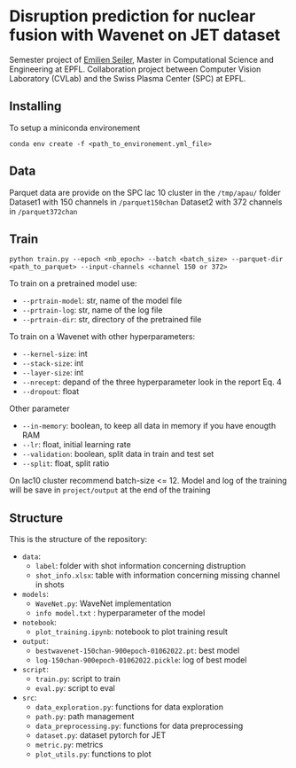 # Disruption prediction for nuclear fusion with Wavenet on JET dataset 

Semester project of [Emilien Seiler](mailto:emilien.seiler@epfl.ch), Master in Computational Science and Engineering at EPFL. 
Collaboration project between Computer Vision Laboratory (CVLab) and the Swiss Plasma Center (SPC) at EPFL.

## Installing
To setup a miniconda environement
```
conda env create -f <path_to_environement.yml_file>
```
## Data
Parquet data are provide on the SPC lac 10 cluster in the `/tmp/apau/` folder
Dataset1 with 150 channels in `/parquet150chan`
Dataset2 with 372 channels in `/parquet372chan`

## Train
```
python train.py --epoch <nb_epoch> --batch <batch_size> --parquet-dir <path_to_parquet> --input-channels <channel 150 or 372>
```
To train on a pretrained model use:
- `--prtrain-model`: str, name of the model file
- `--prtrain-log`: str, name of the log file
- `--prtrain-dir`: str, directory of the pretrained file

To train on a Wavenet with other hyperparameters:
- `--kernel-size`: int
- `--stack-size`: int
- `--layer-size`: int
- `--nrecept`: depand of the three hyperparameter look in the report Eq. 4
- `--dropout`: float

Other parameter
- `--in-memory`: boolean, to keep all data in memory if you have enougth RAM
- `--lr`: float, initial learning rate
- `--validation`: boolean, split data in train and test set
- `--split`: float, split ratio

On lac10 cluster recommend batch-size <= 12.
Model and log of the training will be save in `project/output` at the end of the training


## Structure

This is the structure of the repository:

- `data`: 
  - `label`: folder with shot information concerning distruption
  - `shot_info.xlsx`: table with information concerning missing channel in shots
- `models`:
  - `WaveNet.py`: WaveNet implementation
  - `info model.txt` : hyperparameter of the model
- `notebook`: 
  - `plot_training.ipynb`: notebook to plot training result
- `output`:
  - `bestwavenet-150chan-900epoch-01062022.pt`: best model
  - `log-150chan-900epoch-01062022.pickle`: log of best model
- `script`:
  - `train.py`: script to train 
  - `eval.py`: script to eval
- `src`:
  - `data_exploration.py`: functions for data exploration
  - `path.py`: path management
  - `data_preprocessing.py`: functions for data preprocessing
  - `dataset.py`: dataset pytorch for JET
  - `metric.py`: metrics
  - `plot_utils.py`: functions to plot

